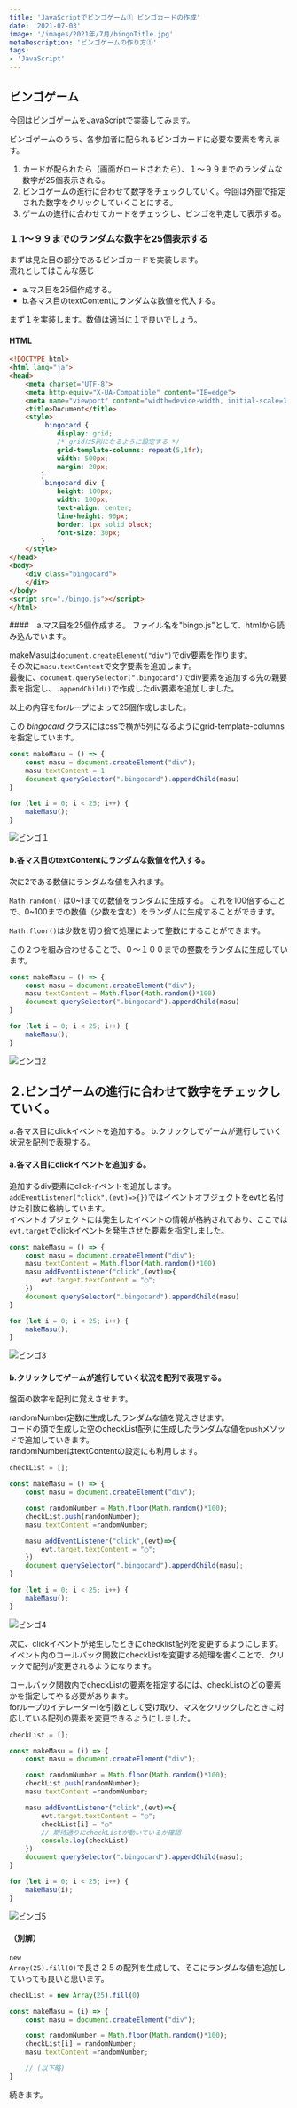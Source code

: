 ```yaml
---
title: 'JavaScriptでビンゴゲーム① ビンゴカードの作成'
date: '2021-07-03'
image: '/images/2021年/7月/bingoTitle.jpg'
metaDescription: 'ビンゴゲームの作り方①'
tags: 
- 'JavaScript'
---
```


## ビンゴゲーム

今回はビンゴゲームをJavaScriptで実装してみます。

ビンゴゲームのうち、各参加者に配られるビンゴカードに必要な要素を考えます。
1. カードが配られたら（画面がロードされたら）、１〜９９までのランダムな数字が25個表示される。
2. ビンゴゲームの進行に合わせて数字をチェックしていく。今回は外部で指定された数字をクリックしていくことにする。
3. ゲームの進行に合わせてカードをチェックし、ビンゴを判定して表示する。

### １.1〜９９までのランダムな数字を25個表示する

まずは見た目の部分であるビンゴカードを実装します。<br/>
流れとしてはこんな感じ


- a.マス目を25個作成する。
- b.各マス目のtextContentにランダムな数値を代入する。

まず１を実装します。数値は適当に１で良いでしょう。

#### HTML
```html
<!DOCTYPE html>
<html lang="ja">
<head>
    <meta charset="UTF-8">
    <meta http-equiv="X-UA-Compatible" content="IE=edge">
    <meta name="viewport" content="width=device-width, initial-scale=1.0">
    <title>Document</title>
    <style>
        .bingocard {
            display: grid;
            /* gridは5列になるように設定する */
            grid-template-columns: repeat(5,1fr);
            width: 500px;
            margin: 20px;
        }
        .bingocard div {
            height: 100px;
            width: 100px;
            text-align: center;
            line-height: 90px;
            border: 1px solid black;
            font-size: 30px;
        }
    </style>
</head>
<body>
    <div class="bingocard">
    </div>
</body>
<script src="./bingo.js"></script>
</html>
```

####　a.マス目を25個作成する。
ファイル名を"bingo.js"として、htmlから読み込んでいます。

makeMasuは<code>document.createElement("div")</code>でdiv要素を作ります。<br/>
その次に<code>masu.textContent</code>で文字要素を追加します。<br/>
最後に、<code>document.querySelector(".bingocard")</code>でdiv要素を追加する先の親要素を指定し、<code>.appendChild()</code>で作成したdiv要素を追加しました。

以上の内容をforループによって25個作成しました。

この *bingocard* クラスにはcssで横が5列になるようにgrid-template-columnsを指定しています。

```javascript
const makeMasu = () => {
    const masu = document.createElement("div");
    masu.textContent = 1
    document.querySelector(".bingocard").appendChild(masu)
}

for (let i = 0; i < 25; i++) {
    makeMasu();
}
```

![ビンゴ１](/images/2021年/7月/bingo1.png)


#### b.各マス目のtextContentにランダムな数値を代入する。


次に2である数値にランダムな値を入れます。<br/>

<code>Math.random()</code> は0~1までの数値をランダムに生成する。
これを100倍することで、0~100までの数値（少数を含む）をランダムに生成することができます。

<code>Math.floor()</code>は少数を切り捨て処理によって整数にすることができます。

この２つを組み合わせることで、０〜１００までの整数をランダムに生成しています。


```javascript
const makeMasu = () => {
    const masu = document.createElement("div");
    masu.textContent = Math.floor(Math.random()*100)
    document.querySelector(".bingocard").appendChild(masu)
}

for (let i = 0; i < 25; i++) {
    makeMasu();
}
```

![ビンゴ2](/images/2021年/7月/bingo2.png)


## ２.ビンゴゲームの進行に合わせて数字をチェックしていく。

a.各マス目にclickイベントを追加する。
b.クリックしてゲームが進行していく状況を配列で表現する。

#### a.各マス目にclickイベントを追加する。

追加するdiv要素にclickイベントを追加します。<br/>
<code>addEventListener("click",(evt)=>{})</code>では<red>イベントオブジェクト</red>をevtと名付けた引数に格納しています。<br/>
イベントオブジェクトには発生したイベントの情報が格納されており、ここでは<code>evt.target</code>でclickイベントを発生させた要素を指定しました。

```javascript
const makeMasu = () => {
    const masu = document.createElement("div");
    masu.textContent = Math.floor(Math.random()*100)
    masu.addEventListener("click",(evt)=>{
        evt.target.textContent = "◯";
    })
    document.querySelector(".bingocard").appendChild(masu)
}

for (let i = 0; i < 25; i++) {
    makeMasu();
}
```

![ビンゴ3](/images/2021年/7月/bingo3.png)


#### b.クリックしてゲームが進行していく状況を配列で表現する。

盤面の数字を配列に覚えさせます。

randomNumber定数に生成したランダムな値を覚えさせます。<br/>
コードの頭で生成した空のcheckList配列に生成したランダムな値を<code>push</code>メソッドで追加していきます。<br/>
randomNumberはtextContentの設定にも利用します。

```javascript
checkList = [];

const makeMasu = () => {
    const masu = document.createElement("div");

    const randomNumber = Math.floor(Math.random()*100);
    checkList.push(randomNumber);
    masu.textContent =randomNumber;

    masu.addEventListener("click",(evt)=>{
        evt.target.textContent = "◯";
    })
    document.querySelector(".bingocard").appendChild(masu);
}

for (let i = 0; i < 25; i++) {
    makeMasu();
}
```

![ビンゴ4](/images/2021年/7月/bingo4.png)


次に、clickイベントが発生したときにchecklist配列を変更するようにします。<br/>
イベント内の<red>コールバック関数</red>にcheckListを変更する処理を書くことで、クリックで配列が変更されるようになります。<br/>

コールバック関数内でcheckListの要素を指定するには、checkListのどの要素かを指定してやる必要があります。<br/>
forループのイテレーターiを引数として受け取り、マスをクリックしたときに対応している配列の要素を変更できるようにしました。


```javascript
checkList = [];

const makeMasu = (i) => {
    const masu = document.createElement("div");

    const randomNumber = Math.floor(Math.random()*100);
    checkList.push(randomNumber);
    masu.textContent =randomNumber;

    masu.addEventListener("click",(evt)=>{
        evt.target.textContent = "◯";
        checkList[i] = "◯"
        // 期待通りにcheckListが動いているか確認
        console.log(checkList)
    })
    document.querySelector(".bingocard").appendChild(masu);
}

for (let i = 0; i < 25; i++) {
    makeMasu(i);
}
```

![ビンゴ5](/images/2021年/7月/bingo5.png)



#### （別解）
<code>new Array(25).fill(0)</code>で長さ２５の配列を生成して、そこにランダムな値を追加していっても良いと思います。

```javascript
checkList = new Array(25).fill(0)

const makeMasu = (i) => {
    const masu = document.createElement("div");

    const randomNumber = Math.floor(Math.random()*100);
    checkList[i] = randomNumber;
    masu.textContent =randomNumber;

    // (以下略)
}
```

続きます。